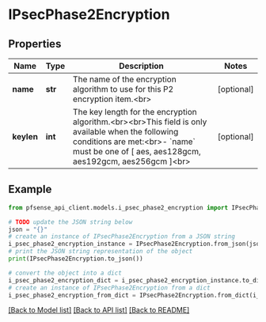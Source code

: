 # IPsecPhase2Encryption


## Properties

Name | Type | Description | Notes
------------ | ------------- | ------------- | -------------
**name** | **str** | The name of the encryption algorithm to use for this P2 encryption item.&lt;br&gt; | [optional] 
**keylen** | **int** | The key length for the encryption algorithm.&lt;br&gt;&lt;br&gt;This field is only available when the following conditions are met:&lt;br&gt;- &#x60;name&#x60; must be one of [ aes, aes128gcm, aes192gcm, aes256gcm ]&lt;br&gt; | [optional] 

## Example

```python
from pfsense_api_client.models.i_psec_phase2_encryption import IPsecPhase2Encryption

# TODO update the JSON string below
json = "{}"
# create an instance of IPsecPhase2Encryption from a JSON string
i_psec_phase2_encryption_instance = IPsecPhase2Encryption.from_json(json)
# print the JSON string representation of the object
print(IPsecPhase2Encryption.to_json())

# convert the object into a dict
i_psec_phase2_encryption_dict = i_psec_phase2_encryption_instance.to_dict()
# create an instance of IPsecPhase2Encryption from a dict
i_psec_phase2_encryption_from_dict = IPsecPhase2Encryption.from_dict(i_psec_phase2_encryption_dict)
```
[[Back to Model list]](../README.md#documentation-for-models) [[Back to API list]](../README.md#documentation-for-api-endpoints) [[Back to README]](../README.md)



